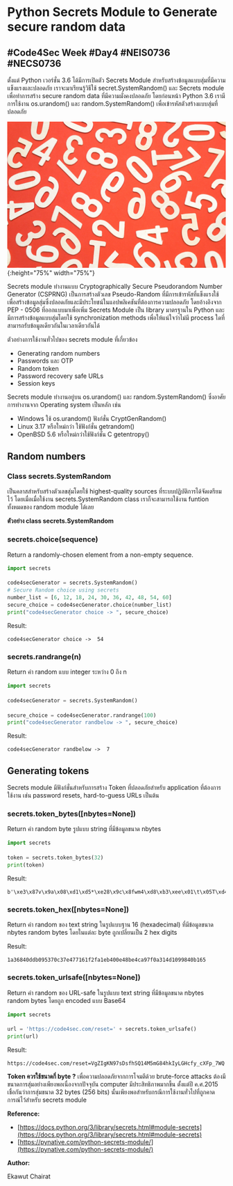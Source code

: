# Python Secrets Module to Generate secure random data

## #Code4Sec Week #Day4 #NEIS0736 #NECS0736

ตั้งแต่ Python เวอร์ชั่น 3.6 ได้มีการเปิดตัว Secrets Module สำหรับสร้างข้อมูลแบบสุ่มที่มีความแข็งแรงและปลอดภัย เราจะมาเรียนรู้วิธีใช้  secret.SystemRandom() และ Secrets module เพื่อทำการสร้าง secure random data ที่มีความมั่งคงปลอดภัย โดยก่อนหน้า Python 3.6 เรามีการใช้งาน os.urandom() และ random.SystemRandom() เพื่อเข้ารหัสตัวสร้างแบบสุ่มที่ปลอดภัย

![](img/secrand_1.png){:height="75%" width="75%"}

Secrets module ทำงานแบบ Cryptographically Secure Pseudorandom Number Generator (CSPRNG) เป็นการสร้างตัวเลข Pseudo-Random ที่มีการเข้ารหัสที่แข็งแรงใช้เพื่อสร้างข้อมูลสุ่มซึ่งปลอดภัยและมีประโยชน์ในแอปพลิเคชันที่ต้องการความปลอดภัย โดยอ้างอิงจาก PEP - 0506 ที่ออกแบบมาเพื่อเพิ่ม Secrets Module เป็น library มาตรฐานใน Python และมีการสร้างข้อมูลแบบสุ่มโดยใช้ synchronization methods เพื่อให้แน่ใจว่าไม่มี process ใดที่สามารถรับข้อมูลเดียวกันในเวลาเดียวกันได้

ตัวอย่างการใช้งานทั่วไปของ secrets module ที่เกี่ยวข้อง
* Generating random numbers
* Passwords และ OTP
* Random token
* Password recovery safe URLs
* Session keys

Secrets module ทำงานอยู่บน os.urandom() และ random.SystemRandom() ซึ่งอาศัยการทำงานจาก Operating system เป็นหลัก เช่น

* Windows ใช้ os.urandom() ฟังก์ชั่น CryptGenRandom()
* Linux 3.17 หรือใหม่กว่า ใช้ฟังก์ชั่น getrandom() 
* OpenBSD 5.6  หรือใหม่กว่าใช้ฟังก์ชั่น C getentropy()

## Random numbers

### Class secrets.SystemRandom
เป็นคลาสสำหรับสร้างตัวเลขสุ่มโดยใช้ highest-quality sources ที่ระบบปฏิบัติการได้จัดเตรียมไว้ โดยเมื่อเมื่อใช้งาน secrets.SystemRandom class เราก็จะสามารถใช้งาน funtion ทั้งหมดของ random module ได้เลย

**ตัวอย่าง class secrets.SystemRandom**

### **secrets.choice(sequence)**

Return a randomly-chosen element from a non-empty sequence.

```python
import secrets

code4secGenerator = secrets.SystemRandom()
# Secure Random choice using secrets
number_list = [6, 12, 18, 24, 30, 36, 42, 48, 54, 60]
secure_choice = code4secGenerator.choice(number_list)
print("code4secGenerator choice -> ", secure_choice)
```
Result:
```
code4secGenerator choice ->  54
```
### **secrets.randrange(n)**
Return ค่า random แบบ integer ระหว่าง 0 ถึง n
``` python
import secrets

code4secGenerator = secrets.SystemRandom()

secure_choice = code4secGenerator.randrange(100)
print("code4secGenerator randbelow -> ", secure_choice)
```
Result:
```
code4secGenerator randbelow ->  7
```

## Generating tokens

Secrets module มีฟังก์ชั่นสำหรับการสร้าง Token ที่ปลอดภัยสำหรับ application ที่ต้องการใช้งาน เช่น password resets, hard-to-guess URLs เป็นต้น

### **secrets.token_bytes([nbytes=None])**
Return ค่า random byte รูปแบบ string ที่มีข้อมูลขนาด nbytes

``` python
import secrets

token = secrets.token_bytes(32)
print(token)
```
Result:
```
b'\xe3\x87v\x9a\x08\xd1\xd5*\xe28\x9c\x8fwm4\xd8\xb3\xee\x01\t\x05T\xd4I\xda\x93\xf8\t\x10\x98\xc1{'
```

### **secrets.token_hex([nbytes=None])**
Return ค่า random ของ text string ในรูปแบบฐาน 16 (hexadecimal) ที่มีข้อมูลขนาด nbytes random bytes โดยในแต่ละ byte ถูกเปลี่ยนเป็น 2 hex digits

Result:
```
1a36840ddb095370c37e477161f2fa1eb400e48be4ca97f0a314d1099840b165
```

### **secrets.token_urlsafe([nbytes=None])**
Return ค่า random ของ URL-safe ในรูปแบบ text string ที่มีข้อมูลขนาด nbytes random bytes โดยถูก encoded แบบ Base64

``` python
import secrets

url = 'https://code4sec.com/reset=' + secrets.token_urlsafe()
print(url)
```
Result:
```
https://code4sec.com/reset=VgZIgKN97sDsfhSQ14M5mG84hkIyLGHcfy_cXFp_7WQ
```

**Token ควรใช้ขนาดกี่ byte ?**
เพื่อความปลอดภัยจากการโจมตีด้วย brute-force attacks ต้องมีขนาดการสุ่มอย่างเพียงพอเนื่องจากปัจจุบัน computer มีประสิทธิภาพมากขึ้น ตั้งแต่ปี ค.ศ.2015 เชื่อกันว่าการสุ่มขนาด 32 bytes (256 bits) นั้นเพียงพอสำหรับกรณีการใช้งานทั่วไปที่ถูกคาดการณ์ไว้สำหรับ secrets module

**Reference:**
* [https://docs.python.org/3/library/secrets.html#module-secrets](https://docs.python.org/3/library/secrets.html#module-secrets)
* [https://pynative.com/python-secrets-module/](https://pynative.com/python-secrets-module/)

**Author:** 

Ekawut Chairat

